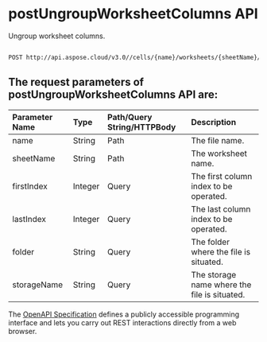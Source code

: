 # **postUngroupWorksheetColumns API**

Ungroup worksheet columns. 

```bash

POST http://api.aspose.cloud/v3.0//cells/{name}/worksheets/{sheetName}/cells/columns/ungroup

```

## The request parameters of **postUngroupWorksheetColumns** API are: 

| Parameter Name | Type | Path/Query String/HTTPBody | Description | 
| :- | :- | :- |:- | 
|name|String|Path|The file name.|
|sheetName|String|Path|The worksheet name.|
|firstIndex|Integer|Query|The first column index to be operated.|
|lastIndex|Integer|Query|The last column index to be operated.|
|folder|String|Query|The folder where the file is situated.|
|storageName|String|Query|The storage name where the file is situated.|


The [OpenAPI Specification](https://reference.aspose.cloud/cells/#/CellsController/PostUngroupWorksheetColumns) defines a publicly accessible programming interface and lets you carry out REST interactions directly from a web browser.
